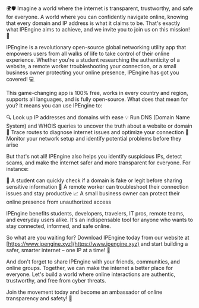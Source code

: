🌍🛡️ Imagine a world where the internet is transparent, trustworthy, and safe for everyone. A world where you can confidently navigate online, knowing that every domain and IP address is what it claims to be. That's exactly what IPEngine aims to achieve, and we invite you to join us on this mission! 🚀

IPEngine is a revolutionary open-source global networking utility app that empowers users from all walks of life to take control of their online experience. Whether you're a student researching the authenticity of a website, a remote worker troubleshooting your connection, or a small business owner protecting your online presence, IPEngine has got you covered! 💻

This game-changing app is 100% free, works in every country and region, supports all languages, and is fully open-source. What does that mean for you? It means you can use IPEngine to:

🔍 Look up IP addresses and domains with ease
💡 Run DNS (Domain Name System) and WHOIS queries to uncover the truth about a website or domain
🚨 Trace routes to diagnose internet issues and optimize your connection
🔧 Monitor your network setup and identify potential problems before they arise

But that's not all! IPEngine also helps you identify suspicious IPs, detect scams, and make the internet safer and more transparent for everyone. For instance:

💸 A student can quickly check if a domain is fake or legit before sharing sensitive information
🏢 A remote worker can troubleshoot their connection issues and stay productive
📈 A small business owner can protect their online presence from unauthorized access

IPEngine benefits students, developers, travelers, IT pros, remote teams, and everyday users alike. It's an indispensable tool for anyone who wants to stay connected, informed, and safe online.

So what are you waiting for? Download IPEngine today from our website at [https://www.ipengine.xyz](https://www.ipengine.xyz) and start building a safer, smarter internet – one IP at a time! 🚀

And don't forget to share IPEngine with your friends, communities, and online groups. Together, we can make the internet a better place for everyone. Let's build a world where online interactions are authentic, trustworthy, and free from cyber threats.

Join the movement today and become an ambassador of online transparency and safety! 💪